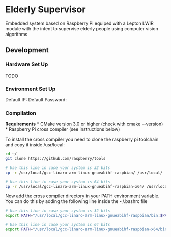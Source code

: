 # Elderly Supervisor

Embedded system based on Raspberry Pi equiped with a Lepton LWIR module with the intent to supervise elderly people using computer vision algorithms

## Development

### Hardware Set Up

TODO

### Environment Set Up

Default IP:
Default Password:

### Compilation

**Requirements**
    * CMake version 3.0 or higher (check with cmake --version)
    * Raspberry Pi cross compiler (see instructions below)

To install the cross compiler you need to clone the raspberry pi toolchain and copy it inside /usr/local:

```bash
cd ~/
git clone https://github.com/raspberry/tools

# Use this line in case your system is 32 bits
cp -r /usr/local/gcc-linaro-arm-linux-gnueabihf-raspbian/ /usr/local/

# Use this line in case your system is 64 bits
cp -r /usr/local/gcc-linaro-arm-linux-gnueabihf-raspbian-x64/ /usr/local/
```

Now add the cross compiler directory in your PATH environment variable. You can do this by adding the following line inside the ~/.bashrc file

```bash
# Use this line in case your system is 32 bits
export PATH="/usr/local/gcc-linaro-arm-linux-gnueabihf-raspbian/bin:$PATH"

# Use this line in case your system is 64 bits
export PATH="/usr/local/gcc-linaro-arm-linux-gnueabihf-raspbian-x64/bin:$PATH"
```
